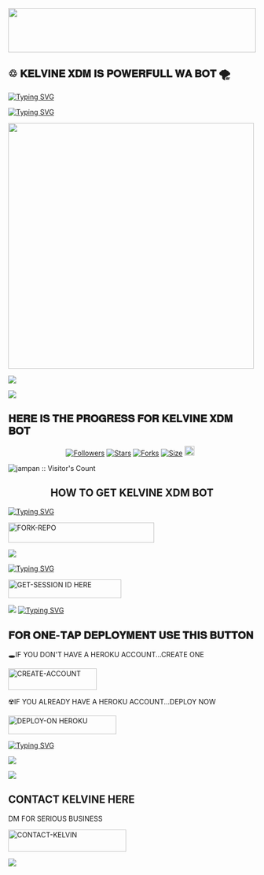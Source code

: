 

<img src="https://i.imgur.com/dBaSKWF.gif" height="90" width="100%">

## ♲ 𝐊𝐄𝐋𝐕𝐈𝐍𝐄 𝐗𝐃𝐌 𝐈𝐒 𝐏𝐎𝐖𝐄𝐑𝐅𝐔𝐋𝐋 𝐖𝐀 𝐁𝐎𝐓 🌪

[![Typing SVG](https://readme-typing-svg.herokuapp.com?font=Rockstar-ExtraBold&size=30&pause=1000&color=0000FF&center=true&vCenter=true&width=815&height=60&lines=▇+▇+▇+▇+▇+▇+▇)](https://git.io/typing-svg) 




[![Typing SVG](https://readme-typing-svg.herokuapp.com?font=Rockstar-ExtraBold&size=30&pause=1000&color=0000FF&center=true&vCenter=true&width=815&height=60&lines=𝐊𝐄𝐋𝐕𝐈𝐍𝐄+𝐗𝐃𝐌+💠+𝐂𝐑𝐄𝐀𝐓𝐄𝐃+𝐁𝐘+𝐌𝐄)](https://git.io/typing-svg) 

<p align="centre"><img src="https://files.catbox.moe/3vfakd.jpeg" width="500" height="500" />




<a><img src='https://i.imgur.com/LyHic3i.gif'/></a>


<a><img src='https://i.imgur.com/LyHic3i.gif'/></a>

## 𝐇𝐄𝐑𝐄 𝐈𝐒 𝐓𝐇𝐄 𝐏𝐑𝐎𝐆𝐑𝐄𝐒𝐒 𝐅𝐎𝐑 𝐊𝐄𝐋𝐕𝐈𝐍𝐄 𝐗𝐃𝐌 𝐁𝐎𝐓 


<p align="center">
<a href="https://github.com/JAMPAN47/followers"><img title="Followers" src="https://img.shields.io/github/followers/JAMPAN47?color=yellow&style=flat-square"></a>
<a href="https://github.com/JAMPAN47/KELVIN-XDM/stargazers/"><img title="Stars" src="https://img.shields.io/github/stars/JAMPAN47/KELVIN-XDM?color=yellow&style=flat-square"></a>
<a href="https://github.com/JAMPAN47/KELVIN-XDM/network/members"><img title="Forks" src="https://img.shields.io/github/forks/JAMPAN47/KELVIN-XDM?color=yellow&style=flat-square"></a>
<a href="https://github.com/JAMPAN47/KELVIN-XDM/"><img title="Size" src="https://img.shields.io/github/repo-size/JAMPAN47/KELVIN-XDM?style=flat-square&color=yellow"></a>
<a href="https://github.com/JAMPAN47/KELVIN-XDM/graphs/commit-activity"><img height="20" src="https://img.shields.io/badge/Maintained%3F-yes-red.svg"></a>&nbsp;&nbsp;
</p>
<p align='center'>
</p>

 <a
  align="center"><img src="https://profile-counter.glitch.me/{KELVIN-XDM}/count.svg" alt="jampan :: Visitor's Count" old_src="https://profile-counter.glitch.me/{jampan}/count.svg" /></p>






## HOW TO GET KELVINE XDM BOT

  
[![Typing SVG](https://readme-typing-svg.herokuapp.com?font=Rockstar-ExtraBold&color=green&lines=𝗙𝗢𝗥𝗞+𝗔𝗡𝗗+𝗦𝗧𝗔𝗥+𝗥𝗘𝗣𝗢)](https://git.io/typing-svg)
 

  
   
   <a href="https://github.com/JAMPAN47/KELVIN-XDM/fork"><img title="FORK-REPO" src="https://img.shields.io/badge/FORK-REPO-h?color=yellow&style=for-the-badge&logo=tesla" width="297" height="40.45"/></a></p>


<a><img src='https://i.imgur.com/LyHic3i.gif'/></a>

 
 
[![Typing SVG](https://readme-typing-svg.herokuapp.com?font=Rockstar-ExtraBold&color=white&lines=𝗦𝗘𝗦𝗦𝗜𝗢𝗡+𝗜𝗗+𝗦𝗜𝗧𝗘+𝗜𝗦+𝗛𝗘𝗥𝗘)](https://git.io/typing-svg)
 


  <a href="https://leonard-session-496x.onrender.com/"><img title="GET-SESSION ID HERE" src="https://img.shields.io/badge/GET-SESSION ID HERE-h?color=red&style=for-the-badge&logo=nike" width="230" height="38.45"/></a></p>

  
  <a><img src='https://i.imgur.com/LyHic3i.gif'/></a>
[![Typing SVG](https://readme-typing-svg.herokuapp.com?font=Rockstar-ExtraBold&color=white&lines=𝐃𝐄𝐏𝐋𝐎𝐘+𝐎𝐍+𝐇𝐄𝐑𝐎𝐊𝐔)](https://git.io/typing-svg)


 
  

 
## 𝐅𝐎𝐑 𝐎𝐍𝐄-𝐓𝐀𝐏 𝐃𝐄𝐏𝐋𝐎𝐘𝐌𝐄𝐍𝐓 𝐔𝐒𝐄 𝐓𝐇𝐈𝐒 𝐁𝐔𝐓𝐓𝐎𝐍

   🕳IF YOU DON'T HAVE A HEROKU ACCOUNT...CREATE ONE
   
   <a href="https://signup.heroku.com/"><img title="CREATE-ACCOUNT" src="https://img.shields.io/badge/CREATE-ACCOUNT-h?color=black&style=for-the-badge&logo=heroku" width="180" height="43.45"/></a></p>

   ☢️IF YOU ALREADY HAVE A HEROKU ACCOUNT...DEPLOY NOW

 <a href="https://dashboard.heroku.com/new?template=https://github.com/JAMPAN47/KELVIN-XDM"><img title="DEPLOY-ON HEROKU" src="https://img.shields.io/badge/DEPLOY-ON HEROKU-h?color=black&style=for-the-badge&logo=heroku" width="220" height="38.45"/></a></p>

 
 [![Typing SVG](https://readme-typing-svg.herokuapp.com?font=Rockstar-ExtraBold&size=30&pause=1000&color=0000FF&center=true&vCenter=true&width=815&height=60&lines=▭+▬+▭+▬+▭+▬+▭+▬+▭+▬+▭)](https://git.io/typing-svg) 

<a><img src='https://i.imgur.com/LyHic3i.gif'/></a>


<a><img src='https://i.imgur.com/LyHic3i.gif'/></a>

## CONTACT KELVINE HERE
  DM FOR SERIOUS BUSINESS

   <a href="https://github.com/JAMPAN47/KELVIN-XDM-INFO"><img title="CONTACT-KELVIN" src="https://img.shields.io/badge/CONTACT-KELVIN-h?color=pink&style=for-the-badge&logo=audi" width="240" height="45.45"/></a></p>

<a><img src='https://i.imgur.com/LyHic3i.gif'/></a>

